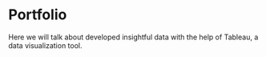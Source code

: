 # Portfolio
Here we will talk about developed insightful data with the help of Tableau, a data visualization tool.
